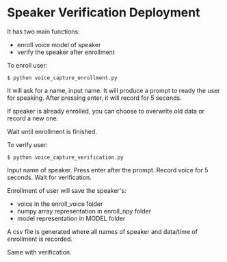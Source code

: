 # Speaker Verification Deployment 

It has two main functions:
- enroll voice model of speaker
- verify the speaker after enrollment

To enroll user:

`$ python voice_capture_enrollment.py`

It will ask for a name, input name.
It will produce a prompt to ready the user for speaking.
After pressing enter, it will record for 5 seconds.

If speaker is already enrolled, you can choose to overwrite old data or record a new one.

Wait until enrollment is finished.


To verify user:

`$ python voice_capture_verification.py`

Input name of speaker.
Press enter after the prompt.
Record voice for 5 seconds.
Wait for verification.


Enrollment of user will save the speaker's:
- voice in the enroll_voice folder
- numpy array representation in enroll_npy folder
- model representation in MODEL folder

A csv file is generated where all names of speaker and data/time of enrollment is recorded.

Same with verification.
